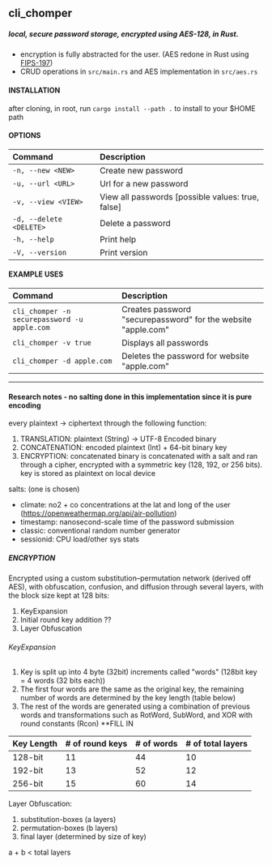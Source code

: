 
## cli_chomper
##### local, secure password storage, encrypted using AES-128, in Rust.
- encryption is fully abstracted for the user. (AES redone in Rust using [FIPS-197](https://nvlpubs.nist.gov/nistpubs/FIPS/NIST.FIPS.197-upd1.pdf))
- CRUD operations in `src/main.rs` and AES implementation in `src/aes.rs`

#### INSTALLATION
after cloning, in root, run `cargo install --path .` to install to your $HOME path

#### OPTIONS
| Command | Description |
| :------ | :--- |
|`-n, --new <NEW>`   |     Create new password |
|`-u, --url <URL>`   |     Url for a new password |
|`-v, --view <VIEW>`   |   View all passwords [possible values: true, false] |
|`-d, --delete <DELETE>` | Delete a password | 
|`-h, --help`       |      Print help |
|`-V, --version`   |       Print version |

#### EXAMPLE USES
| Command | Description |
| :------ | :--- |
| `cli_chomper -n securepassword -u apple.com` | Creates password "securepassword" for the website "apple.com" |
| `cli_chomper -v true` | Displays all passwords |
| `cli_chomper -d apple.com` | Deletes the password for website "apple.com" |

---


#### Research notes - no salting done in this implementation since it is pure encoding

every plaintext -> ciphertext through the following function:

1. TRANSLATION: plaintext (String) -> UTF-8 Encoded binary
2. CONCATENATION: encoded plaintext (Int) + 64-bit binary key
3. ENCRYPTION: concatenated binary is concatenated with a salt and ran through a cipher, encrypted with a symmetric key (128, 192, or 256 bits). key is stored as plaintext on local device

salts: (one is chosen)
- climate: no2 + co concentrations at the lat and long of the user (https://openweathermap.org/api/air-pollution)
- timestamp: nanosecond-scale time of the password submission
- classic: conventional random number generator
- sessionid: CPU load/other sys stats

##### ENCRYPTION
Encrypted using a custom substitution–permutation network (derived off AES), with obfuscation, confusion, and diffusion through several layers, with the block size kept at 128 bits:

1. KeyExpansion
2. Initial round key addition ??
3. Layer Obfuscation

###### KeyExpansion
1. Key is split up into 4 byte (32bit) increments called "words" (128bit key = 4 words (32 bits each))
2. The first four words are the same as the original key, the remaining number of words are determined by the key length (table below)
3. The rest of the words are generated using a combination of previous words and transformations such as RotWord, SubWord, and XOR with round constants (Rcon) **FILL IN


| Key Length | # of round keys | # of words | # of total layers |
| :------ | :--- | :--- | :--- |
| 128-bit | 11 | 44 | 10 |
| 192-bit | 13 | 52 | 12 |
| 256-bit | 15 | 60 | 14 |

Layer Obfuscation:
1. substitution-boxes (a layers)
2. permutation-boxes (b layers)
3. final layer (determined by size of key)

a + b < total layers
